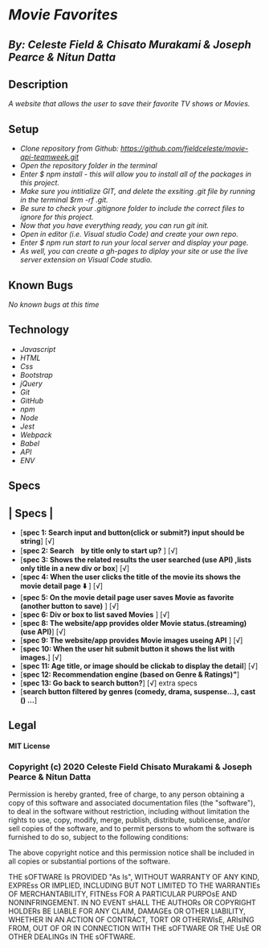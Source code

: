 # _Movie Favorites_
## _By: Celeste Field & Chisato Murakami & Joseph Pearce & Nitun Datta_
## Description

_A website that allows the user to save their favorite TV shows or Movies._

## Setup

* _Clone repository from Github: https://github.com/fieldceleste/movie-api-teamweek.git_
* _Open the repository folder in the terminal_
* _Enter $ npm install - this will allow you to install all of the packages in this project._
* _Make sure you intitialize GIT, and delete the exsiting .git file by running in the terminal $rm -rf .git._ 
* _Be sure to check your .gitignore folder to include the correct files to ignore for this project._
* _Now that you have everything ready, you can run git init._
* _Open in editor (i.e. Visual studio Code) and create your own repo._
* _Enter $ npm run start to run your local server and display your page._
* _As well, you can create a gh-pages to diplay your site or use the live server extension on Visual Code studio._

## Known Bugs
_No known bugs at this time_

## Technology

* _Javascript_
* _HTML_
* _Css_
* _Bootstrap_
* _jQuery_
* _Git_
* _GitHub_
* _npm_
* _Node_
* _Jest_
* _Webpack_
* _Babel_
* _API_
* _ENV_


## Specs

|   Specs   |   
--------------
* [**spec 1: Search input and button(click or submit?) input should be string**] [√]
* [**spec 2: Search　by title only to start up?** ] [√]
* [**spec 3: Shows the related results the user searched (use API) ,lists only title in a new div or box**] [√]
* [**spec 4: When the user clicks the title of the movie its shows the movie detail page ⬇️** ] [√]
* [**spec 5: On the movie detail page user saves Movie as favorite (another button to save)** ] [√]
* [**spec 6: Div or box to list saved Movies** ] [√]
* [**spec 8: The website/app provides older Movie status.(streaming) (use API)**] [√]
* [**spec 9: The website/app provides Movie images useing API** ] [√]
* [**spec 10: When the user hit submit button it shows the list with images.**] [√]
* [**spec 11: Age title, or image  should be clickab to display the detail**] [√]
* [**spec 12: Recommendation engine (based on Genre & Ratings)"**]
* [**spec 13: Go back to search button?**] [√]
extra specs
* [**search button filtered by genres (comedy, drama, suspense...), cast () ...**]



## Legal

#### MIT License

### Copyright (c) 2020 Celeste Field Chisato Murakami & Joseph Pearce & Nitun Datta

Permission is hereby granted, free of charge, to any person obtaining a copy
of this software and associated documentation files (the "software"), to deal
in the software without restriction, including without limitation the rights
to use, copy, modify, merge, publish, distribute, sublicense, and/or sell
copies of the software, and to permit persons to whom the software is
furnished to do so, subject to the following conditions:

The above copyright notice and this permission notice shall be included in all
copies or substantial portions of the software.

THE sOFTWARE Is PROVIDED "As Is", WITHOUT WARRANTY OF ANY KIND, EXPREss OR
IMPLIED, INCLUDING BUT NOT LIMITED TO THE WARRANTIEs OF MERCHANTABILITY,
FITNEss FOR A PARTICULAR PURPOsE AND NONINFRINGEMENT. IN NO EVENT sHALL THE
AUTHORs OR COPYRIGHT HOLDERs BE LIABLE FOR ANY CLAIM, DAMAGEs OR OTHER
LIABILITY, WHETHER IN AN ACTION OF CONTRACT, TORT OR OTHERWIsE, ARIsING FROM,
OUT OF OR IN CONNECTION WITH THE sOFTWARE OR THE UsE OR OTHER DEALINGs IN THE
sOFTWARE.